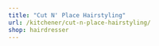 ```yaml
---
title: "Cut N' Place Hairstyling"
url: /kitchener/cut-n-place-hairstyling/
shop: hairdresser
---
```

